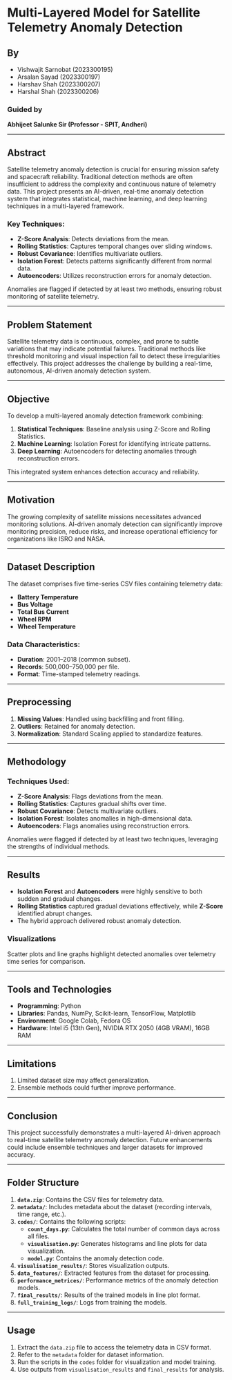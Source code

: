# Multi-Layered Model for Satellite Telemetry Anomaly Detection  

## By  
- Vishwajit Sarnobat (2023300195)  
- Arsalan Sayad (2023300197)  
- Harshav Shah (2023300207)  
- Harshal Shah (2023300206)  

### Guided by  
**Abhijeet Salunke Sir (Professor - SPIT, Andheri)**  

---

## Abstract  
Satellite telemetry anomaly detection is crucial for ensuring mission safety and spacecraft reliability. Traditional detection methods are often insufficient to address the complexity and continuous nature of telemetry data. This project presents an AI-driven, real-time anomaly detection system that integrates statistical, machine learning, and deep learning techniques in a multi-layered framework.  

### Key Techniques:  
- **Z-Score Analysis**: Detects deviations from the mean.  
- **Rolling Statistics**: Captures temporal changes over sliding windows.  
- **Robust Covariance**: Identifies multivariate outliers.  
- **Isolation Forest**: Detects patterns significantly different from normal data.  
- **Autoencoders**: Utilizes reconstruction errors for anomaly detection.  

Anomalies are flagged if detected by at least two methods, ensuring robust monitoring of satellite telemetry.  

---

## Problem Statement  
Satellite telemetry data is continuous, complex, and prone to subtle variations that may indicate potential failures. Traditional methods like threshold monitoring and visual inspection fail to detect these irregularities effectively. This project addresses the challenge by building a real-time, autonomous, AI-driven anomaly detection system.  

---

## Objective  
To develop a multi-layered anomaly detection framework combining:  
1. **Statistical Techniques**: Baseline analysis using Z-Score and Rolling Statistics.  
2. **Machine Learning**: Isolation Forest for identifying intricate patterns.  
3. **Deep Learning**: Autoencoders for detecting anomalies through reconstruction errors.  

This integrated system enhances detection accuracy and reliability.  

---

## Motivation  
The growing complexity of satellite missions necessitates advanced monitoring solutions. AI-driven anomaly detection can significantly improve monitoring precision, reduce risks, and increase operational efficiency for organizations like ISRO and NASA.  

---

## Dataset Description  
The dataset comprises five time-series CSV files containing telemetry data:  
- **Battery Temperature**  
- **Bus Voltage**  
- **Total Bus Current**  
- **Wheel RPM**  
- **Wheel Temperature**  

### Data Characteristics:  
- **Duration**: 2001–2018 (common subset).  
- **Records**: 500,000–750,000 per file.  
- **Format**: Time-stamped telemetry readings.  

---

## Preprocessing  
1. **Missing Values**: Handled using backfilling and front filling.  
2. **Outliers**: Retained for anomaly detection.  
3. **Normalization**: Standard Scaling applied to standardize features.  

---

## Methodology  
### Techniques Used:  
- **Z-Score Analysis**: Flags deviations from the mean.  
- **Rolling Statistics**: Captures gradual shifts over time.  
- **Robust Covariance**: Detects multivariate outliers.  
- **Isolation Forest**: Isolates anomalies in high-dimensional data.  
- **Autoencoders**: Flags anomalies using reconstruction errors.  

Anomalies were flagged if detected by at least two techniques, leveraging the strengths of individual methods.  

---

## Results  
- **Isolation Forest** and **Autoencoders** were highly sensitive to both sudden and gradual changes.  
- **Rolling Statistics** captured gradual deviations effectively, while **Z-Score** identified abrupt changes.  
- The hybrid approach delivered robust anomaly detection.  

### Visualizations  
Scatter plots and line graphs highlight detected anomalies over telemetry time series for comparison.  

---

## Tools and Technologies  
- **Programming**: Python  
- **Libraries**: Pandas, NumPy, Scikit-learn, TensorFlow, Matplotlib  
- **Environment**: Google Colab, Fedora OS  
- **Hardware**: Intel i5 (13th Gen), NVIDIA RTX 2050 (4GB VRAM), 16GB RAM  

---

## Limitations  
1. Limited dataset size may affect generalization.  
2. Ensemble methods could further improve performance.  

---

## Conclusion  
This project successfully demonstrates a multi-layered AI-driven approach to real-time satellite telemetry anomaly detection. Future enhancements could include ensemble techniques and larger datasets for improved accuracy.  

---

## Folder Structure  

1. **`data.zip`**: Contains the CSV files for telemetry data.  
2. **`metadata/`**: Includes metadata about the dataset (recording intervals, time range, etc.).  
3. **`codes/`**: Contains the following scripts:  
   - **`count_days.py`**: Calculates the total number of common days across all files.  
   - **`visualisation.py`**: Generates histograms and line plots for data visualization.  
   - **`model.py`**: Contains the anomaly detection code.  
4. **`visualisation_results/`**: Stores visualization outputs.  
5. **`data_features/`**: Extracted features from the dataset for processing.  
6. **`performance_metrices/`**: Performance metrics of the anomaly detection models.  
7. **`final_results/`**: Results of the trained models in line plot format.  
8. **`full_training_logs/`**: Logs from training the models.  

---

## Usage  
1. Extract the `data.zip` file to access the telemetry data in CSV format.  
2. Refer to the `metadata` folder for dataset information.  
3. Run the scripts in the `codes` folder for visualization and model training.  
4. Use outputs from `visualisation_results` and `final_results` for analysis.  

